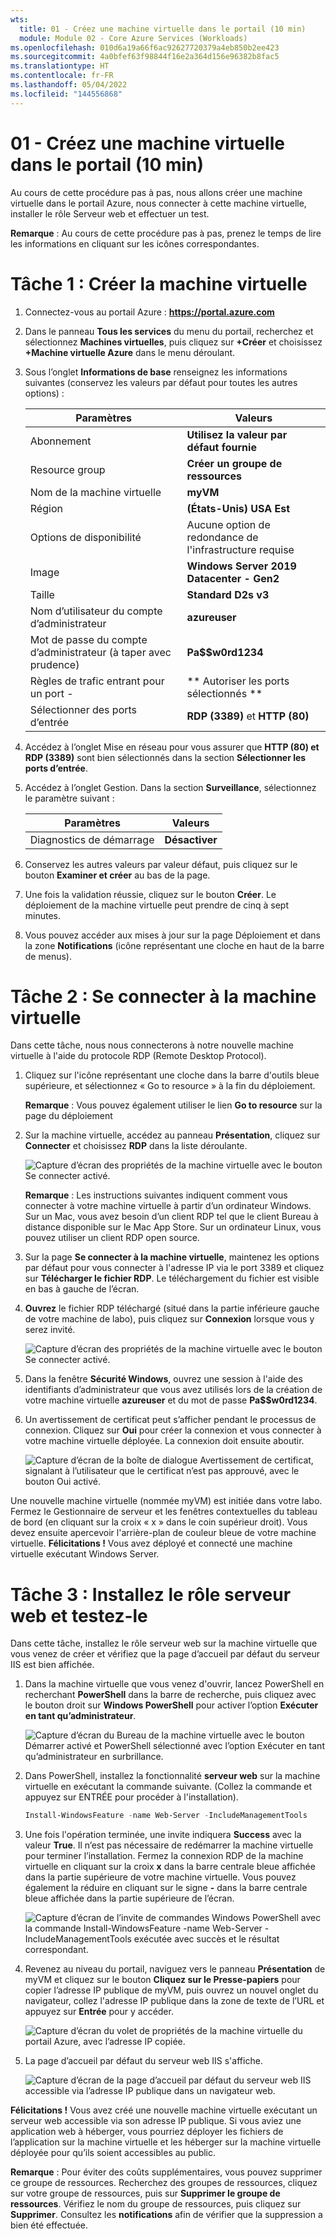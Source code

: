 ```yaml
---
wts:
  title: 01 - Créez une machine virtuelle dans le portail (10 min)
  module: Module 02 - Core Azure Services (Workloads)
ms.openlocfilehash: 010d6a19a66f6ac92627720379a4eb850b2ee423
ms.sourcegitcommit: 4a0bfef63f98844f16e2a364d156e96382b8fac5
ms.translationtype: HT
ms.contentlocale: fr-FR
ms.lasthandoff: 05/04/2022
ms.locfileid: "144556868"
---
```

# <a name="01---create-a-virtual-machine-in-the-portal-10-min"></a>01 - Créez une machine virtuelle dans le portail (10 min)

Au cours de cette procédure pas à pas, nous allons créer une machine virtuelle dans le portail Azure, nous connecter à cette machine virtuelle, installer le rôle Serveur web et effectuer un test. 

**Remarque** : Au cours de cette procédure pas à pas, prenez le temps de lire les informations en cliquant sur les icônes correspondantes. 

# <a name="task-1-create-the-virtual-machine"></a>Tâche 1 : Créer la machine virtuelle 
1. Connectez-vous au portail Azure : **https://portal.azure.com**

3. Dans le panneau **Tous les services** du menu du portail, recherchez et sélectionnez **Machines virtuelles**, puis cliquez sur **+Créer** et choisissez **+Machine virtuelle Azure** dans le menu déroulant.

4. Sous l’onglet **Informations de base** renseignez les informations suivantes (conservez les valeurs par défaut pour toutes les autres options) :

    | Paramètres | Valeurs |
    |  -- | -- |
    | Abonnement | **Utilisez la valeur par défaut fournie** |
    | Resource group | **Créer un groupe de ressources** |
    | Nom de la machine virtuelle | **myVM** |
    | Région | **(États-Unis) USA Est**|
    | Options de disponibilité | Aucune option de redondance de l'infrastructure requise|
    | Image | **Windows Server 2019 Datacenter - Gen2**|
    | Taille | **Standard D2s v3**|
    | Nom d’utilisateur du compte d’administrateur | **azureuser** |
    | Mot de passe du compte d’administrateur (à taper avec prudence) | **Pa$$w0rd1234**|
    | Règles de trafic entrant pour un port - | ** Autoriser les ports sélectionnés **|
    | Sélectionner des ports d’entrée | **RDP (3389)** et **HTTP (80)**| 

5. Accédez à l’onglet Mise en réseau pour vous assurer que **HTTP (80) et RDP (3389)** sont bien sélectionnés dans la section **Sélectionner les ports d’entrée**.

6. Accédez à l’onglet Gestion. Dans la section **Surveillance**, sélectionnez le paramètre suivant :

    | Paramètres | Valeurs |
    | -- | -- |
    | Diagnostics de démarrage | **Désactiver**|

7. Conservez les autres valeurs par valeur défaut, puis cliquez sur le bouton **Examiner et créer** au bas de la page.

8. Une fois la validation réussie, cliquez sur le bouton **Créer**. Le déploiement de la machine virtuelle peut prendre de cinq à sept minutes.

9. Vous pouvez accéder aux mises à jour sur la page Déploiement et dans la zone **Notifications** (icône représentant une cloche en haut de la barre de menus).

# <a name="task-2-connect-to-the-virtual-machine"></a>Tâche 2 : Se connecter à la machine virtuelle

Dans cette tâche, nous nous connecterons à notre nouvelle machine virtuelle à l'aide du protocole RDP (Remote Desktop Protocol). 

1. Cliquez sur l'icône représentant une cloche dans la barre d'outils bleue supérieure, et sélectionnez « Go to resource » à la fin du déploiement. 

    **Remarque** : Vous pouvez également utiliser le lien **Go to resource** sur la page du déploiement 

2. Sur la machine virtuelle, accédez au panneau **Présentation**, cliquez sur **Connecter** et choisissez **RDP** dans la liste déroulante.

    ![Capture d’écran des propriétés de la machine virtuelle avec le bouton Se connecter activé.](../images/0101.png)

    **Remarque** : Les instructions suivantes indiquent comment vous connecter à votre machine virtuelle à partir d’un ordinateur Windows. Sur un Mac, vous avez besoin d’un client RDP tel que le client Bureau à distance disponible sur le Mac App Store. Sur un ordinateur Linux, vous pouvez utiliser un client RDP open source.

2. Sur la page **Se connecter à la machine virtuelle**, maintenez les options par défaut pour vous connecter à l'adresse IP via le port 3389 et cliquez sur **Télécharger le fichier RDP**. Le téléchargement du fichier est visible en bas à gauche de l’écran.

3. **Ouvrez** le fichier RDP téléchargé (situé dans la partie inférieure gauche de votre machine de labo), puis cliquez sur **Connexion** lorsque vous y serez invité. 

    ![Capture d’écran des propriétés de la machine virtuelle avec le bouton Se connecter activé. ](../images/0102.png)

4. Dans la fenêtre **Sécurité Windows**, ouvrez une session à l'aide des identifiants d’administrateur que vous avez utilisés lors de la création de votre machine virtuelle **azureuser** et du mot de passe **Pa$$w0rd1234**. 

5. Un avertissement de certificat peut s’afficher pendant le processus de connexion. Cliquez sur **Oui** pour créer la connexion et vous connecter à votre machine virtuelle déployée. La connexion doit ensuite aboutir.

    ![Capture d’écran de la boîte de dialogue Avertissement de certificat, signalant à l’utilisateur que le certificat n’est pas approuvé, avec le bouton Oui activé. ](../images/0104.png)

Une nouvelle machine virtuelle (nommée myVM) est initiée dans votre labo. Fermez le Gestionnaire de serveur et les fenêtres contextuelles du tableau de bord (en cliquant sur la croix « x » dans le coin supérieur droit). Vous devez ensuite apercevoir l'arrière-plan de couleur bleue de votre machine virtuelle. **Félicitations !** Vous avez déployé et connecté une machine virtuelle exécutant Windows Server. 

# <a name="task-3-install-the-web-server-role-and-test"></a>Tâche 3 : Installez le rôle serveur web et testez-le

Dans cette tâche, installez le rôle serveur web sur la machine virtuelle que vous venez de créer et vérifiez que la page d’accueil par défaut du serveur IIS est bien affichée. 

1. Dans la machine virtuelle que vous venez d'ouvrir, lancez PowerShell en recherchant **PowerShell** dans la barre de recherche, puis cliquez avec le bouton droit sur **Windows PowerShell** pour activer l’option **Exécuter en tant qu’administrateur**.

    ![Capture d’écran du Bureau de la machine virtuelle avec le bouton Démarrer activé et PowerShell sélectionné avec l’option Exécuter en tant qu’administrateur en surbrillance.](../images/0105.png)

2. Dans PowerShell, installez la fonctionnalité **serveur web** sur la machine virtuelle en exécutant la commande suivante. (Collez la commande et appuyez sur ENTRÉE pour procéder à l'installation).

    ```PowerShell
    Install-WindowsFeature -name Web-Server -IncludeManagementTools
    ```
  
3. Une fois l'opération terminée, une invite indiquera **Success** avec la valeur **True**. Il n’est pas nécessaire de redémarrer la machine virtuelle pour terminer l’installation. Fermez la connexion RDP de la machine virtuelle en cliquant sur la croix **x** dans la barre centrale bleue affichée dans la partie supérieure de votre machine virtuelle. Vous pouvez également la réduire en cliquant sur le signe **-** dans la barre centrale bleue affichée dans la partie supérieure de l’écran.

    ![Capture d’écran de l’invite de commandes Windows PowerShell avec la commande Install-WindowsFeature -name Web-Server -IncludeManagementTools exécutée avec succès et le résultat correspondant.](../images/0106.png)

4. Revenez au niveau du portail, naviguez vers le panneau **Présentation** de myVM et cliquez sur le bouton **Cliquez sur le Presse-papiers** pour copier l’adresse IP publique de myVM, puis ouvrez un nouvel onglet du navigateur, collez l'adresse IP publique dans la zone de texte de l’URL et appuyez sur **Entrée** pour y accéder.

    ![Capture d’écran du volet de propriétés de la machine virtuelle du portail Azure, avec l’adresse IP copiée.](../images/0107.png)

5. La page d’accueil par défaut du serveur web IIS s'affiche.

    ![Capture d’écran de la page d’accueil par défaut du serveur web IIS accessible via l’adresse IP publique dans un navigateur web.](../images/0108.png)

**Félicitations !** Vous avez créé une nouvelle machine virtuelle exécutant un serveur web accessible via son adresse IP publique. Si vous aviez une application web à héberger, vous pourriez déployer les fichiers de l’application sur la machine virtuelle et les héberger sur la machine virtuelle déployée pour qu’ils soient accessibles au public.


**Remarque** : Pour éviter des coûts supplémentaires, vous pouvez supprimer ce groupe de ressources. Recherchez des groupes de ressources, cliquez sur votre groupe de ressources, puis sur **Supprimer le groupe de ressources**. Vérifiez le nom du groupe de ressources, puis cliquez sur **Supprimer**. Consultez les **notifications** afin de vérifier que la suppression a bien été effectuée. 
